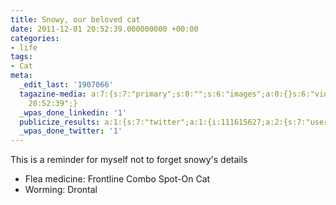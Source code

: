 ```yaml
---
title: Snowy, our beloved cat
date: 2011-12-01 20:52:39.000000000 +00:00
categories:
- life
tags:
- Cat
meta:
  _edit_last: '1907066'
  tagazine-media: a:7:{s:7:"primary";s:0:"";s:6:"images";a:0:{}s:6:"videos";a:0:{}s:11:"image_count";s:1:"0";s:6:"author";s:7:"1907066";s:7:"blog_id";s:7:"1833431";s:9:"mod_stamp";s:19:"2011-12-01
    20:52:39";}
  _wpas_done_linkedin: '1'
  publicize_results: a:1:{s:7:"twitter";a:1:{i:111615627;a:2:{s:7:"user_id";s:10:"andrewchaa";s:7:"post_id";s:18:"142345393282359296";}}}
  _wpas_done_twitter: '1'
---
```

<p>This is a reminder for myself not to forget snowy's details</p>
<ul>
<li>Flea medicine: Frontline Combo Spot-On Cat</li>
<li>Worming: Drontal</li>
</ul>
